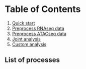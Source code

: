# Table of Contents
1. [Quick start]()
2. [Preprocess RNAseq data]() 
3. [Preprocess ATACseq data]() 
4. [Joint analysis]()
5. [Custom analysis]()

## List of processes